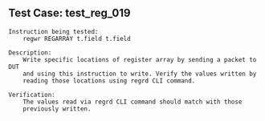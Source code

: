
Test Case: test_reg_019
-----------------------

    Instruction being tested:
        regwr REGARRAY t.field t.field

    Description:
        Write specific locations of register array by sending a packet to DUT
        and using this instruction to write. Verify the values written by
        reading those locations using regrd CLI command.

    Verification:
        The values read via regrd CLI command should match with those
        previously written.
